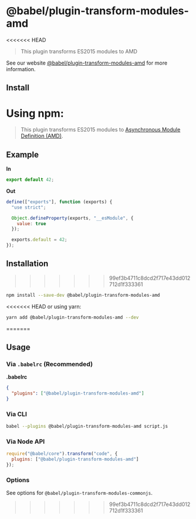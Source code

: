 # @babel/plugin-transform-modules-amd

<<<<<<< HEAD
> This plugin transforms ES2015 modules to AMD

See our website [@babel/plugin-transform-modules-amd](https://babeljs.io/docs/en/next/babel-plugin-transform-modules-amd.html) for more information.

## Install

Using npm:
=======
> This plugin transforms ES2015 modules to [Asynchronous Module Definition (AMD)](https://github.com/amdjs/amdjs-api).

## Example

**In**

```javascript
export default 42;
```

**Out**

```javascript
define(["exports"], function (exports) {
  "use strict";

  Object.defineProperty(exports, "__esModule", {
    value: true
  });

  exports.default = 42;
});
```

## Installation
>>>>>>> 99ef3b4711c8dcd2f717e43dd012712d1f333361

```sh
npm install --save-dev @babel/plugin-transform-modules-amd
```

<<<<<<< HEAD
or using yarn:

```sh
yarn add @babel/plugin-transform-modules-amd --dev
```
=======
## Usage

### Via `.babelrc` (Recommended)

**.babelrc**

```json
{
  "plugins": ["@babel/plugin-transform-modules-amd"]
}
```

### Via CLI

```sh
babel --plugins @babel/plugin-transform-modules-amd script.js
```

### Via Node API

```javascript
require("@babel/core").transform("code", {
  plugins: ["@babel/plugin-transform-modules-amd"]
});
```

### Options

See options for `@babel/plugin-transform-modules-commonjs`.
>>>>>>> 99ef3b4711c8dcd2f717e43dd012712d1f333361
